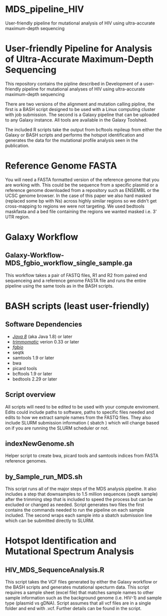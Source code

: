 # MDS_pipeline_HIV
User-friendly pipeline for mutational analysis of HIV using ultra-accurate maximum-depth sequencing


# User-friendly Pipeline for Analysis of Ultra-Accurate Maximum-Depth Sequencing 
This repository contains the pipline described in Development of a user-friendly pipeline for mutational analyses of HIV using ultra-accurate maximum-depth sequencing 

There are two versions of the alignment and mutation calling pipline, the first is a BASH script designed to be used with a Linux computing cluster with job submission. The second is a Galaxy pipeline that can be uploaded to any Galaxy instance. All tools are available in the Galaxy Toolshed. 

The included R scripts take the output from bcftools mpileup from either the Galaxy or BASH scripts and performs the hotspot identification and generates the data for the mutational profile analysis seen in the publication. 

# Reference Genome FASTA 
You will need a FASTA formatted version of the reference genome that you are working with. This could be the sequence from a specific plasmid or a reference genome downloaded from a repository such as ENSEMBL or the UCSC genome browser. In the case of this paper we also hard masked (replaced some bp with Ns) across highly similar regions so we didn't get cross-mapping to regions we were not targeting. We used bedtools maskfasta and a bed file containing the regions we wanted masked i.e. 3' UTR region. 

# Galaxy Workflow 
## Galaxy-Workflow-MDS_fgbio_workflow_single_sample.ga
This workflow takes a pair of FASTQ files, R1 and R2 from paired end sequenceing and a reference genome FASTA file and runs the entire pipeline using the same tools as in the BASH scripts. 

# BASH scripts (least user-friendly) 
## Software Dependencies 
- *[Java 8](https://java.com/en/download/)* (aka Java 1.8) or later 
- *[trimmomatic](http://www.usadellab.org/cms/?page=trimmomatic)* verion 0.33 or later 
- *[fgbio](https://github.com/fulcrumgenomics/fgbio)*
- seqtk 
- samtools 1.9 or later
- bwa
- picard tools
- bcftools 1.9 or later
- bedtools 2.29 or later

## Script overview
All scripts will need to be edited to be used with your compute enviroment. Edits could include paths to software, paths to specific files needed and edits to how we extract sample names from the FASTQ files. They also include SLURM submission information ( sbatch ) which will change based on if you are running the SLURM scheduler or not. 

## indexNewGenome.sh
Helper script to create bwa, picard tools and samtools indices from FASTA reference genomes. 

## by_Sample_run_MDS.sh
This script runs all of the major steps of the MDS analysis pipeline. It also includes a step that downsamples to 1.5 million sequences (seqtk sample) after the trimming step that is included to speed the process but can be excluded or changed as needed. Script generates two files the first contains the commands needed to run the pipeline on each sample included. The second wraps each sample into a sbatch submission line which can be submitted directly to SLURM.      

# Hotspot Identification and Mutational Spectrum Analysis
## HIV_MDS_SequenceAnalysis.R
This script takes the VCF files generated by either the Galaxy workflow or the BASH scripts and generates mutational specturm data. This script requires a sample sheet (excel file) that matches sample names to other sample information such as the background genome (i.e. HIV-1) and sample type (plasmid vs gDNA). Script assumes that all vcf files are in a single folder and end with .vcf. Further details can be found in the script. 
